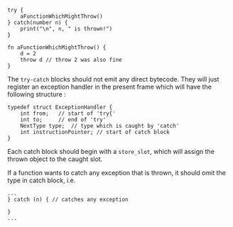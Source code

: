 ```
try {
    aFunctionWhichMightThrow()
} catch(number n) {
    print("\n", n, " is thrown!")
}

fn aFunctionWhichMightThrow() {
    d = 2
    throw d // throw 2 was also fine
}
```
The `try-catch` blocks should not emit any direct bytecode. They will just 
register an exception handler in the present frame which will have the 
following structure :
```
typedef struct ExceptionHandler {
    int from;   // start of 'try{'
    int to;     // end of 'try'
    NextType type;  // type which is caught by 'catch'
    int instructionPointer; // start of catch block
}
```
Each catch block should begin with a `store_slot`, which will assign the thrown 
object to the caught slot.

If a function wants to catch any exception that is thrown, it should omit the 
type in catch block, i.e. 
```
...
} catch (n) { // catches any exception

}
...
```

